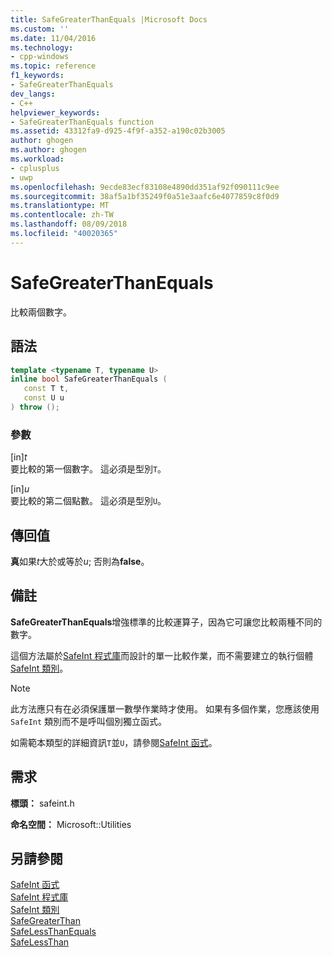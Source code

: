 ```yaml
---
title: SafeGreaterThanEquals |Microsoft Docs
ms.custom: ''
ms.date: 11/04/2016
ms.technology:
- cpp-windows
ms.topic: reference
f1_keywords:
- SafeGreaterThanEquals
dev_langs:
- C++
helpviewer_keywords:
- SafeGreaterThanEquals function
ms.assetid: 43312fa9-d925-4f9f-a352-a190c02b3005
author: ghogen
ms.author: ghogen
ms.workload:
- cplusplus
- uwp
ms.openlocfilehash: 9ecde83ecf83108e4890dd351af92f090111c9ee
ms.sourcegitcommit: 38af5a1bf35249f0a51e3aafc6e4077859c8f0d9
ms.translationtype: MT
ms.contentlocale: zh-TW
ms.lasthandoff: 08/09/2018
ms.locfileid: "40020365"
---
```

# <a name="safegreaterthanequals"></a>SafeGreaterThanEquals
比較兩個數字。  
  
## <a name="syntax"></a>語法  
  
```cpp  
template <typename T, typename U>  
inline bool SafeGreaterThanEquals (  
   const T t,  
   const U u  
) throw ();  
```  
  
### <a name="parameters"></a>參數  
 [in]*t*  
 要比較的第一個數字。 這必須是型別`T`。  
  
 [in]*u*  
 要比較的第二個點數。 這必須是型別`U`。  
  
## <a name="return-value"></a>傳回值  
 **真**如果*t*大於或等於*u*; 否則為**false**。  
  
## <a name="remarks"></a>備註  
 **SafeGreaterThanEquals**增強標準的比較運算子，因為它可讓您比較兩種不同的數字。  
  
 這個方法屬於[SafeInt 程式庫](../windows/safeint-library.md)而設計的單一比較作業，而不需要建立的執行個體[SafeInt 類別](../windows/safeint-class.md)。  
  
> [!NOTE]
>  此方法應只有在必須保護單一數學作業時才使用。 如果有多個作業，您應該使用 `SafeInt` 類別而不是呼叫個別獨立函式。  
  
 如需範本類型的詳細資訊`T`並`U`，請參閱[SafeInt 函式](../windows/safeint-functions.md)。  
  
## <a name="requirements"></a>需求  
 **標頭：** safeint.h  
  
 **命名空間：** Microsoft::Utilities  
  
## <a name="see-also"></a>另請參閱  
 [SafeInt 函式](../windows/safeint-functions.md)   
 [SafeInt 程式庫](../windows/safeint-library.md)   
 [SafeInt 類別](../windows/safeint-class.md)   
 [SafeGreaterThan](../windows/safegreaterthan.md)   
 [SafeLessThanEquals](../windows/safelessthanequals.md)   
 [SafeLessThan](../windows/safelessthan.md)